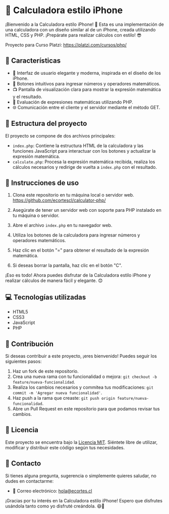 # 📱 Calculadora estilo iPhone

¡Bienvenido a la Calculadora estilo iPhone! 🚀 Esta es una implementación de una calculadora con un diseño similar al de un iPhone, creada utilizando HTML, CSS y PHP. ¡Prepárate para realizar cálculos con estilo! 😎

Proyecto para Curso Platzi: https://platzi.com/cursos/php/

## 🌟 Características

- 🎨 Interfaz de usuario elegante y moderna, inspirada en el diseño de los iPhone.
- 🔢 Botones intuitivos para ingresar números y operadores matemáticos.
- 📺 Pantalla de visualización clara para mostrar la expresión matemática y el resultado.
- 🧮 Evaluación de expresiones matemáticas utilizando PHP.
- 🌐 Comunicación entre el cliente y el servidor mediante el método GET.

## 📂 Estructura del proyecto

El proyecto se compone de dos archivos principales:

- `index.php`: Contiene la estructura HTML de la calculadora y las funciones JavaScript para interactuar con los botones y actualizar la expresión matemática.
- `calculate.php`: Procesa la expresión matemática recibida, realiza los cálculos necesarios y redirige de vuelta a `index.php` con el resultado.

## 🚀 Instrucciones de uso

1. Clona este repositorio en tu máquina local o servidor web.
https://github.com/ecortescl/calculator-php/

2. Asegúrate de tener un servidor web con soporte para PHP instalado en tu máquina o servidor.

3. Abre el archivo `index.php` en tu navegador web.

4. Utiliza los botones de la calculadora para ingresar números y operadores matemáticos.

5. Haz clic en el botón "=" para obtener el resultado de la expresión matemática.

6. Si deseas borrar la pantalla, haz clic en el botón "C".

¡Eso es todo! Ahora puedes disfrutar de la Calculadora estilo iPhone y realizar cálculos de manera fácil y elegante. 😊

## 💻 Tecnologías utilizadas

- HTML5
- CSS3
- JavaScript
- PHP

## 🤝 Contribución

Si deseas contribuir a este proyecto, ¡eres bienvenido! Puedes seguir los siguientes pasos:

1. Haz un fork de este repositorio.
2. Crea una nueva rama con tu funcionalidad o mejora: `git checkout -b feature/nueva-funcionalidad`.
3. Realiza los cambios necesarios y commitea tus modificaciones: `git commit -m 'Agregar nueva funcionalidad'`.
4. Haz push a la rama que creaste: `git push origin feature/nueva-funcionalidad`.
5. Abre un Pull Request en este repositorio para que podamos revisar tus cambios.

## 📄 Licencia

Este proyecto se encuentra bajo la [Licencia MIT](LICENSE). Siéntete libre de utilizar, modificar y distribuir este código según tus necesidades.

## 📧 Contacto

Si tienes alguna pregunta, sugerencia o simplemente quieres saludar, no dudes en contactarme:

- 📧 Correo electrónico: [hola@ecortes.cl](mailto:hola@ecortes.cl)

¡Gracias por tu interés en la Calculadora estilo iPhone! Espero que disfrutes usándola tanto como yo disfruté creándola. 😄🎉
 
